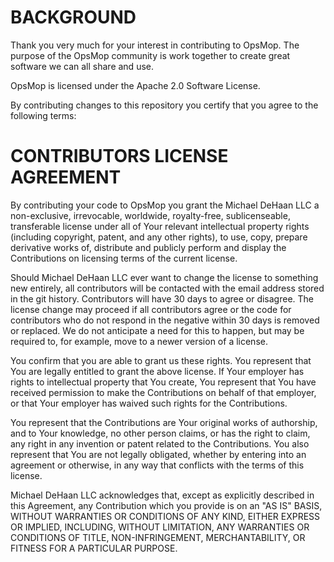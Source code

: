 BACKGROUND
==========

Thank you very much for your interest in contributing to OpsMop. The purpose of the OpsMop community is work together to create great software we can all share and use.

OpsMop is licensed under the Apache 2.0 Software License.

By contributing changes to this repository you certify that you agree to the following terms:

CONTRIBUTORS LICENSE AGREEMENT
==============================

By contributing your code to OpsMop you grant the Michael DeHaan LLC a non-exclusive, irrevocable, worldwide, royalty-free, sublicenseable, transferable license under all of Your relevant intellectual property rights (including copyright, patent, and any other rights), to use, copy, prepare derivative works of, distribute and publicly perform and display the Contributions on licensing terms of the current license.

Should Michael DeHaan LLC ever want to change the license to something new entirely, all contributors will be contacted with the email address stored in the git history. Contributors will have 30 days to agree or disagree. The license change may proceed if all contributors agree or the code for contributors who do not respond in the negative within 30 days is removed or replaced. We do not anticipate a need for this to happen, but may be required to, for example, move to a newer version of a license.

You confirm that you are able to grant us these rights. You represent that You are legally entitled to grant the above license. If Your employer has rights to intellectual property that You create, You represent that You have received permission to make the Contributions on behalf of that employer, or that Your employer has waived such rights for the Contributions.

You represent that the Contributions are Your original works of authorship, and to Your knowledge, no other person claims, or has the right to claim, any right in any invention or patent related to the Contributions. You also represent that You are not legally obligated, whether by entering into an agreement or otherwise, in any way that conflicts with the terms of this license.

Michael DeHaan LLC acknowledges that, except as explicitly described in this Agreement, any Contribution which you provide is on an "AS IS" BASIS, WITHOUT WARRANTIES OR CONDITIONS OF ANY KIND, EITHER EXPRESS OR IMPLIED, INCLUDING, WITHOUT LIMITATION, ANY WARRANTIES OR CONDITIONS OF TITLE, NON-INFRINGEMENT, MERCHANTABILITY, OR FITNESS FOR A PARTICULAR PURPOSE.




